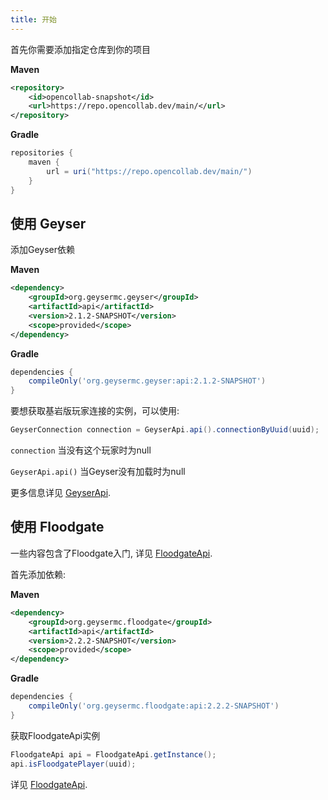 ```yaml
---
title: 开始
---
```


首先你需要添加指定仓库到你的项目

**Maven**
```xml
<repository>
    <id>opencollab-snapshot</id>
    <url>https://repo.opencollab.dev/main/</url>
</repository>
```

**Gradle**
```groovy
repositories {
    maven {
        url = uri("https://repo.opencollab.dev/main/")
    }
}
```

## 使用 Geyser

添加Geyser依赖

**Maven**
```xml
<dependency>
    <groupId>org.geysermc.geyser</groupId>
    <artifactId>api</artifactId>
    <version>2.1.2-SNAPSHOT</version>
    <scope>provided</scope>
</dependency>
```

**Gradle**
```groovy
dependencies {
    compileOnly('org.geysermc.geyser:api:2.1.2-SNAPSHOT')
}
```

要想获取基岩版玩家连接的实例，可以使用:

```java
GeyserConnection connection = GeyserApi.api().connectionByUuid(uuid);
```

`connection` 当没有这个玩家时为null

`GeyserApi.api()` 当Geyser没有加载时为null

更多信息详见 [GeyserApi](/geyser/api/).

## 使用 Floodgate
一些内容包含了Floodgate入门, 详见 [FloodgateApi](/floodgate/api/).

首先添加依赖:

**Maven**
```xml
<dependency>
    <groupId>org.geysermc.floodgate</groupId>
    <artifactId>api</artifactId>
    <version>2.2.2-SNAPSHOT</version>
    <scope>provided</scope>
</dependency>
```

**Gradle**
```groovy
dependencies {
    compileOnly('org.geysermc.floodgate:api:2.2.2-SNAPSHOT')
}
```

获取FloodgateApi实例
```java
FloodgateApi api = FloodgateApi.getInstance();
api.isFloodgatePlayer(uuid);
```

详见 [FloodgateApi](/floodgate/api/).